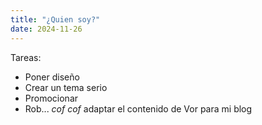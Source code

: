 ```yaml
---
title: "¿Quien soy?"
date: 2024-11-26
---
```


Tareas:

- Poner diseño
- Crear un tema serio
- Promocionar
- Rob... *cof* *cof* adaptar el contenido de Vor para mi blog
